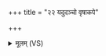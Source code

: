 +++
title = "२२ यदुदञ्चो वृषाकपे"

+++
<details><summary>मूलम् (VS)</summary>

यदुद॑ञ्चो वृषाकपे गृ॒हमि॒न्द्राज॑गन्तन। क्व१॒॑ स्य पु॑ल्व॒घो मृ॒गः कम॑गं जन॒योप॑नो॒ विश्व॑स्मा॒दिन्द्र॒ उत्त॑रः ॥
</details>